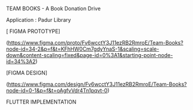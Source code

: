 TEAM BOOKS - A Book Donation Drive



Application : Padur Library



[ FIGMA PROTOTYPE] 


(https://www.figma.com/proto/Fv6wcctY3J11ezRB2RmroE/Team-Books?node-id=34-2&p=f&t=KFhHW0Cm7gdyYnaS-1&scaling=scale-down&content-scaling=fixed&page-id=0%3A1&starting-point-node-id=34%3A2)

[FIGMA DESIGN] 


(https://www.figma.com/design/Fv6wcctY3J11ezRB2RmroE/Team-Books?node-id=0-1&p=f&t=oAgfvVdr4Tn1pqvt-0)



FLUTTER IMPLEMENTATION 
